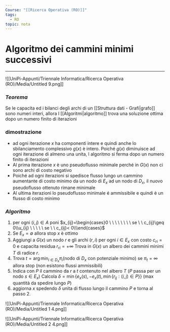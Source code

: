 ```yaml
---
Course: "[[Ricerca Operativa (RO)]]"
tags:
  - RO
topic: nota
---
```



# Algoritmo dei cammini minimi successivi
---

![[UniPi-Appunti/Triennale Informatica/Ricerca Operativa (RO)/Media/Untitled 9.png]]

### *Teorema*
Se le capacita ed i bilanci  degli archi di un [[Struttura dati - Grafi|grafo]] sono numeri interi, allora l [[Algoritmi|algoritmo]] trova una soluzione ottima dopo un numero finito di iterazioni

### dimostrazione

- ad ogni iterazione $x$  ha componenti intere e quindi anche lo sbilanciamento complessivo $g(x)$ è intero. Poiché $g(x)$ diminuisce ad ogni iterazione di almeno una unita, l algoritmo si ferma dopo un numero finito di iterazioni
- Al prima iterazione $x$ è uno pseudoflusso minimale perché in $G(x)$ non ci sono archi di costo negativo
- Poiché ad ogni iterazioni si spedisce flusso lungo un cammino aumentante di costo minimo da un nodo di $E_x$ ad un nodo di $D_x$, il nuovo pseudoflusso ottenuto rimane minimale
- Al ultima iterazioni lo pseudoflusso minimale é ammissibile e quindi è un flusso di costo minimo

### *Algoritmo*

1. per ogni $(i,j) \in A$ poni $x_{ij}=\begin{cases}0  \ \ \ \ \ \ \ \ se \ \ c_{ij}\geq 0\\u_{ij}  \ \ \ \ \ se \ \ c_{ij}< 0\\\end{cases}$
2. Se $E_x=\emptyset$ allora stop $x$ è ottimo
3. Aggiungi a $G(x)$ un nodo $r$ e gli archi $(r,i)$ per ogni $i\in E_x$ con costo $c_{ri} =0$ e capacita residua $r_{ri} = +\infty$
Trova in $G(x)$ un albero dei cammini minimi $T$ di radice $r$.
4. Trova $t =\arg\min_{i\in D_x}\pi_i$(nodo di $D_x$ con potenziale minimo)
se $\pi_t = \infty$ allora stop (non esistono flussi ammissibili)
5. Indica con $P$ il cammino da $r$ a $t$ contenuto nel albero $T$
($P$ passa per un nodo $s \in E_x$)
Calcola $\delta = \min\{e_x(s),-e_x(t),\min\{r_{ij}:(i,j)\in P\}\}$ (max quantità da spedire lungo $P$)
6. aggiorna $x$ spedendo $\delta$ unita di flusso lungo il cammino $P$ e torna al passo 2.

![[UniPi-Appunti/Triennale Informatica/Ricerca Operativa (RO)/Media/Untitled 1 4.png]]

![[UniPi-Appunti/Triennale Informatica/Ricerca Operativa (RO)/Media/Untitled 2 4.png]]
